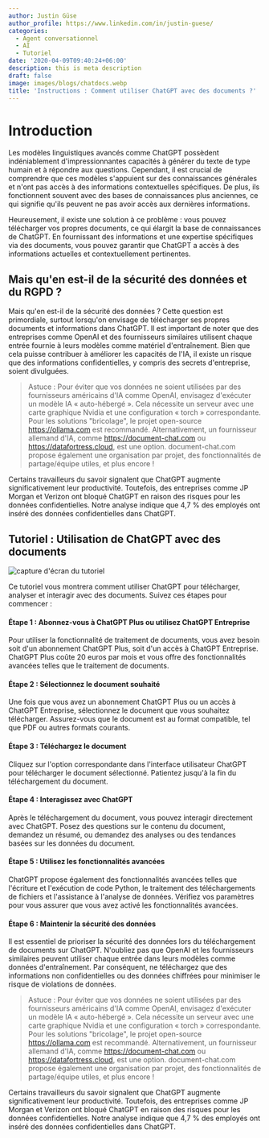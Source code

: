 ```yaml
---
author: Justin Güse
author_profile: https://www.linkedin.com/in/justin-guese/
categories:
  - Agent conversationnel
  - AI
  - Tutoriel
date: '2020-04-09T09:40:24+06:00'
description: this is meta description
draft: false
image: images/blogs/chatdocs.webp
title: 'Instructions : Comment utiliser ChatGPT avec des documents ?'
---
```


# Introduction

Les modèles linguistiques avancés comme ChatGPT possèdent indéniablement d'impressionnantes capacités à générer du texte de type humain et à répondre aux questions. Cependant, il est crucial de comprendre que ces modèles s'appuient sur des connaissances générales et n'ont pas accès à des informations contextuelles spécifiques. De plus, ils fonctionnent souvent avec des bases de connaissances plus anciennes, ce qui signifie qu'ils peuvent ne pas avoir accès aux dernières informations.

Heureusement, il existe une solution à ce problème : vous pouvez télécharger vos propres documents, ce qui élargit la base de connaissances de ChatGPT. En fournissant des informations et une expertise spécifiques via des documents, vous pouvez garantir que ChatGPT a accès à des informations actuelles et contextuellement pertinentes.

## Mais qu'en est-il de la sécurité des données et du RGPD ?

Mais qu'en est-il de la sécurité des données ? Cette question est primordiale, surtout lorsqu'on envisage de télécharger ses propres documents et informations dans ChatGPT. Il est important de noter que des entreprises comme OpenAI et des fournisseurs similaires utilisent chaque entrée fournie à leurs modèles comme matériel d'entraînement. Bien que cela puisse contribuer à améliorer les capacités de l'IA, il existe un risque que des informations confidentielles, y compris des secrets d'entreprise, soient divulguées.

> Astuce :
> Pour éviter que vos données ne soient utilisées par des fournisseurs américains d'IA comme OpenAI, envisagez d'exécuter un modèle IA « auto-hébergé ». Cela nécessite un serveur avec une carte graphique Nvidia et une configuration « torch » correspondante. Pour les solutions "bricolage", le projet open-source https://ollama.com est recommandé. Alternativement, un fournisseur allemand d'IA, comme https://document-chat.com ou https://datafortress.cloud, est une option. document-chat.com propose également une organisation par projet, des fonctionnalités de partage/équipe utiles, et plus encore !

Certains travailleurs du savoir signalent que ChatGPT augmente significativement leur productivité. Toutefois, des entreprises comme JP Morgan et Verizon ont bloqué ChatGPT en raison des risques pour les données confidentielles. Notre analyse indique que 4,7 % des employés ont inséré des données confidentielles dans ChatGPT.

## Tutoriel : Utilisation de ChatGPT avec des documents

![capture d'écran du tutoriel](/images/blogs/chatdocs.webp)

Ce tutoriel vous montrera comment utiliser ChatGPT pour télécharger, analyser et interagir avec des documents. Suivez ces étapes pour commencer :

#### Étape 1 : Abonnez-vous à ChatGPT Plus ou utilisez ChatGPT Entreprise

Pour utiliser la fonctionnalité de traitement de documents, vous avez besoin soit d'un abonnement ChatGPT Plus, soit d'un accès à ChatGPT Entreprise. ChatGPT Plus coûte 20 euros par mois et vous offre des fonctionnalités avancées telles que le traitement de documents.

#### Étape 2 : Sélectionnez le document souhaité

Une fois que vous avez un abonnement ChatGPT Plus ou un accès à ChatGPT Entreprise, sélectionnez le document que vous souhaitez télécharger. Assurez-vous que le document est au format compatible, tel que PDF ou autres formats courants.

#### Étape 3 : Téléchargez le document

Cliquez sur l'option correspondante dans l'interface utilisateur ChatGPT pour télécharger le document sélectionné. Patientez jusqu'à la fin du téléchargement du document.

#### Étape 4 : Interagissez avec ChatGPT

Après le téléchargement du document, vous pouvez interagir directement avec ChatGPT. Posez des questions sur le contenu du document, demandez un résumé, ou demandez des analyses ou des tendances basées sur les données du document.

#### Étape 5 : Utilisez les fonctionnalités avancées

ChatGPT propose également des fonctionnalités avancées telles que l'écriture et l'exécution de code Python, le traitement des téléchargements de fichiers et l'assistance à l'analyse de données. Vérifiez vos paramètres pour vous assurer que vous avez activé les fonctionnalités avancées.

#### Étape 6 : Maintenir la sécurité des données

Il est essentiel de prioriser la sécurité des données lors du téléchargement de documents sur ChatGPT. N'oubliez pas que OpenAI et les fournisseurs similaires peuvent utiliser chaque entrée dans leurs modèles comme données d'entraînement. Par conséquent, ne téléchargez que des informations non confidentielles ou des données chiffrées pour minimiser le risque de violations de données.

> Astuce :
> Pour éviter que vos données ne soient utilisées par des fournisseurs américains d'IA comme OpenAI, envisagez d'exécuter un modèle IA « auto-hébergé ». Cela nécessite un serveur avec une carte graphique Nvidia et une configuration « torch » correspondante. Pour les solutions "bricolage", le projet open-source https://ollama.com est recommandé. Alternativement, un fournisseur allemand d'IA, comme https://document-chat.com ou https://datafortress.cloud, est une option. document-chat.com propose également une organisation par projet, des fonctionnalités de partage/équipe utiles, et plus encore !

Certains travailleurs du savoir signalent que ChatGPT augmente significativement leur productivité. Toutefois, des entreprises comme JP Morgan et Verizon ont bloqué ChatGPT en raison des risques pour les données confidentielles. Notre analyse indique que 4,7 % des employés ont inséré des données confidentielles dans ChatGPT.
